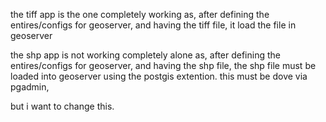 

the tiff app is the one completely working as,
after defining the entires/configs for geoserver, and having the tiff file, 
it load the file in geoserver

the shp app is not working completely alone as,
after defining the entires/configs for geoserver, and having the shp file,
the shp file must be loaded into geoserver using the postgis extention.
this must be dove via pgadmin, 

but i want to change this.